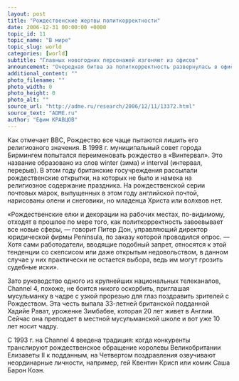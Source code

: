 ```yaml
---
layout: post
title: "Рождественские жертвы политкорректности"
date: 2006-12-31 00:00:00 +0000
topic_id: 11
topic_name: "В мире"
topic_slug: world
categories: [world]
subtitle: "Главных новогодних персонажей изгоняют из офисов"
announcement: "Очередная битва за политкорректность развернулась в офисах британских компаний. В преддверии приближающегося Рождества три четверти работодателей запретили своим сотрудникам помещать на рабочем месте традиционные праздничные украшения из опасения оскорбить христианской символикой чувства приверженцев других религий. Кроме того, примерно половина опрошенных боссов убеждена в том, что из-за рождественского антуража офисы теряют профессиональный вид."
additional_content: ""
photo_filename: ""
photo_width: 0
photo_height: 0
photo_alt: ""
source_url: "http://adme.ru/research/2006/12/11/13372.html"
source_text: "ADME.ru"
author: "Ефим КРАВЦОВ"
---
```

Как отмечает ВВС, Рождество все чаще пытаются лишить его религиозного значения. В 1998 г. муниципальный совет города Бирмингем попытался переименовать рождество в «Винтервал». Это название образовано из слов winter (зима) и interval (интервал, перерыв). В этом году британские госучреждения рассылали рождественские открытки, на которых не было и намека на религиозное содержание праздника. На рождественской серии почтовых марок, выпущенных в этом году английской почтой, нарисованы олени и снеговики, но младенца Христа или волхвов нет.

«Рождественские елки и декорации на рабочих местах, по-видимому, отходят в прошлое по мере того, как политкорректность завоевывает все новые сферы, — говорит Питер Дон, управляющий директор юридической фирмы Peninsula, по заказу которой проводился опрос. — Хотя сами работодатели, вводящие подобный запрет, относятся к этой тенденции со скепсисом или даже открытым недовольством, в данном случае у них практически не остается выбора, ведь им могут грозить судебные иски».

Зато руководство одного из крупнейших национальных телеканалов, Channel 4, похоже, не боится никого оскорбить, приглашая мусульманку в чадре с узкой прорезью для глаз поздравить зрителей с Рождеством. Эта честь выпала 33-летней британской подданной Хадийе Рават, уроженке Зимбабве, которая 20 лет живет в Англии. Сейчас она преподает в местной мусульманской школе и вот уже 10 лет носит чадру.

С 1993 г. на Channel 4 введена традиция: когда конкуренты транслируют рождественское обращение королевы Великобритании Елизаветы II к подданным, на Четвертом поздравления озвучивают неординарные личности, например, гей Квентин Крисп или комик Саша Барон Коэн.

